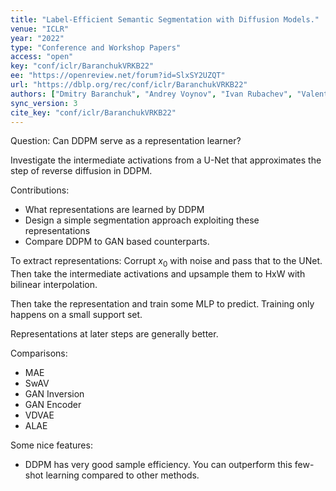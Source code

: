 ```yaml
---
title: "Label-Efficient Semantic Segmentation with Diffusion Models."
venue: "ICLR"
year: "2022"
type: "Conference and Workshop Papers"
access: "open"
key: "conf/iclr/BaranchukVRKB22"
ee: "https://openreview.net/forum?id=SlxSY2UZQT"
url: "https://dblp.org/rec/conf/iclr/BaranchukVRKB22"
authors: ["Dmitry Baranchuk", "Andrey Voynov", "Ivan Rubachev", "Valentin Khrulkov", "Artem Babenko"]
sync_version: 3
cite_key: "conf/iclr/BaranchukVRKB22"
---
```


Question: Can DDPM serve as a representation learner?

Investigate the intermediate activations from a U-Net that approximates the step of reverse diffusion in DDPM.

Contributions:
 - What representations are learned by DDPM
 - Design a simple segmentation approach exploiting these representations
 - Compare DDPM to GAN based counterparts.

To extract representations: Corrupt $x_0$ with noise and pass that to the UNet. Then take the intermediate activations and upsample them to HxW with bilinear interpolation.

Then take the representation and train some MLP to predict. Training only happens on a small support set.

Representations at later steps are generally better.

Comparisons:
 - MAE
 - SwAV
 - GAN Inversion
 - GAN Encoder
 - VDVAE
 - ALAE

Some nice features:
 - DDPM has very good sample efficiency. You can outperform this few-shot learning compared to other methods.
